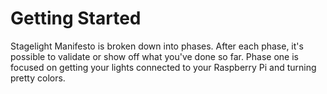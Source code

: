 Getting Started
===============
Stagelight Manifesto is broken down into phases. After each phase, it's possible to validate or show off what you've
done so far. Phase one is focused on getting your lights connected to your Raspberry Pi and turning pretty colors.
